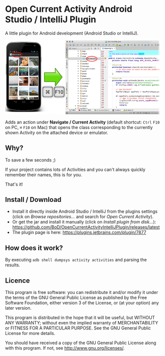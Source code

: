 Open Current Activity Android Studio / IntelliJ Plugin
====

A little plugin for Android development (Android Studio or IntelliJ).

![Illustration](/illus.png?raw=true "Illustration")

Adds an action under **Navigate / Current Activity** (default shortcut: `Ctrl` `F10` on PC, `⌘` `F10` on Mac) that opens the class
corresponding to the currently shown Activity on the attached device or emulator.

Why?
----
To save a few seconds ;)

If your project contains lots of Activities and you can't always quickly remember their names, this is for you.

That's it!


Install / Download
----
- Install it directly inside Android Studio / IntelliJ from the plugins settings (click on *Browse repositories...* and search for *Open Current Activity*).
- Or get the jar and install it manually (click on *Install plugin from disk...*): https://github.com/BoD/OpenCurrentActivityIntelliJPlugin/releases/latest
- The plugin page is here: https://plugins.jetbrains.com/plugin/7877

How does it work?
----
By executing `adb shell dumpsys activity activities` and parsing the results.


Licence
----

This program is free software: you can redistribute it and/or modify
it under the terms of the GNU General Public License as published by
the Free Software Foundation, either version 3 of the License, or
(at your option) any later version.

This program is distributed in the hope that it will be useful,
but WITHOUT ANY WARRANTY; without even the implied warranty of
MERCHANTABILITY or FITNESS FOR A PARTICULAR PURPOSE.  See the
GNU General Public License for more details.

You should have received a copy of the GNU General Public License
along with this program.  If not, see <http://www.gnu.org/licenses/>.
